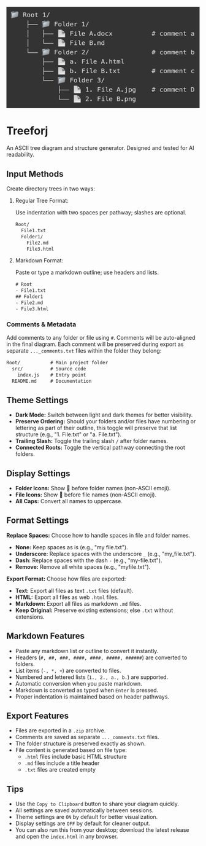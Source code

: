 ![Logo](logo.png)

# Treeforj

An ASCII tree diagram and structure generator. Designed and tested for AI readability. 

## Input Methods

Create directory trees in two ways:

1. Regular Tree Format:

   Use indentation with two spaces per pathway; slashes are optional.

   ```
   Root/
     File1.txt
     Folder1/
       File2.md
       File3.html
   ```

2. Markdown Format:

   Paste or type a markdown outline; use headers and lists.

   ```
   # Root
   - File1.txt
   ## Folder1
   - File2.md
   - File3.html
   ```

### Comments & Metadata

Add comments to any folder or file using `#`. Comments will be auto-aligned in the final diagram. Each comment will be preserved during export as separate `..._comments.txt` files within the folder they belong:

```
Root/           # Main project folder
  src/          # Source code
    index.js    # Entry point
  README.md     # Documentation
```

## Theme Settings

- **Dark Mode:** Switch between light and dark themes for better visibility.
- **Preserve Ordering:** Should your folders and/or files have numbering or lettering as part of their outline, this toggle will preserve that list structure (e.g., "1. File.txt" or "a. File.txt").
- **Trailing Slash:** Toggle the trailing slash `/` after folder names.
- **Connected Roots:** Toggle the vertical pathway connecting the root folders.

## Display Settings

- **Folder Icons:** Show 📁 before folder names (non-ASCII emoji).
- **File Icons:** Show 📄 before file names (non-ASCII emoji).
- **All Caps:** Convert all names to uppercase.

## Format Settings

**Replace Spaces:** Choose how to handle spaces in file and folder names.

- **None:** Keep spaces as is (e.g., "my file.txt").
- **Underscore:** Replace spaces with the underscore `_` (e.g., "my_file.txt").
- **Dash:** Replace spaces with the dash `-` (e.g., "my-file.txt").
- **Remove:** Remove all white spaces (e.g., "myfile.txt").

**Export Format:** Choose how files are exported:

- **Text:** Export all files as text `.txt` files (default).
- **HTML:** Export all files as web `.html` files.
- **Markdown:** Export all files as markdown `.md` files.
- **Keep Original:** Preserve existing extensions; else `.txt` without extensions.

## Markdown Features

- Paste any markdown list or outline to convert it instantly.
- Headers (`#, ##, ###, ####, ####, #####, ######`) are converted to folders.
- List items (`-, *, +`) are converted to files.
- Numbered and lettered lists (`1., 2., a., b.`) are supported.
- Automatic conversion when you paste markdown.
- Markdown is converted as typed when `Enter` is pressed.
- Proper indentation is maintained based on header pathways.

## Export Features

- Files are exported in a `.zip` archive.
- Comments are saved as separate `..._comments.txt` files.
- The folder structure is preserved exactly as shown.
- File content is generated based on file type:
  - `.html` files include basic HTML structure
  - `.md` files include a title header
  - `.txt` files are created empty

## Tips

- Use the `Copy to Clipboard` button to share your diagram quickly.
- All settings are saved automatically between sessions.
- Theme settings are `ON` by default for better visualization.
- Display settings are `OFF` by default for cleaner output.
- You can also run this from your desktop; download the latest release and open the `index.html` in any browser.
